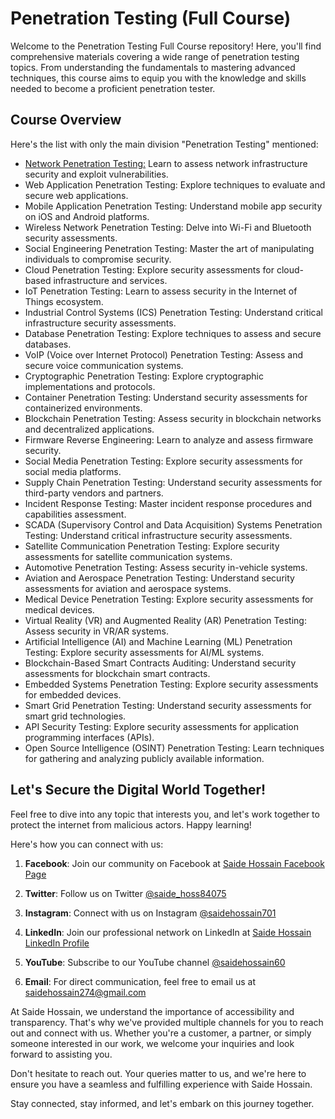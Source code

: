 # Penetration Testing (Full Course)

Welcome to the Penetration Testing Full Course repository! Here, you'll find comprehensive materials covering a wide range of penetration testing topics. From understanding the fundamentals to mastering advanced techniques, this course aims to equip you with the knowledge and skills needed to become a proficient penetration tester.

## Course Overview
Here's the list with only the main division "Penetration Testing" mentioned:

- [Network Penetration Testing:](https://github.com/saidehossain/Penetration_Testing/blob/main/Lessons/Network%20Penetration%20Testing.md) Learn to assess network infrastructure security and exploit vulnerabilities.
- Web Application Penetration Testing: Explore techniques to evaluate and secure web applications.
- Mobile Application Penetration Testing: Understand mobile app security on iOS and Android platforms.
- Wireless Network Penetration Testing: Delve into Wi-Fi and Bluetooth security assessments.
- Social Engineering Penetration Testing: Master the art of manipulating individuals to compromise security.
- Cloud Penetration Testing: Explore security assessments for cloud-based infrastructure and services.
- IoT Penetration Testing: Learn to assess security in the Internet of Things ecosystem.
- Industrial Control Systems (ICS) Penetration Testing: Understand critical infrastructure security assessments.
- Database Penetration Testing: Explore techniques to assess and secure databases.
- VoIP (Voice over Internet Protocol) Penetration Testing: Assess and secure voice communication systems.
- Cryptographic Penetration Testing: Explore cryptographic implementations and protocols.
- Container Penetration Testing: Understand security assessments for containerized environments.
- Blockchain Penetration Testing: Assess security in blockchain networks and decentralized applications.
- Firmware Reverse Engineering: Learn to analyze and assess firmware security.
- Social Media Penetration Testing: Explore security assessments for social media platforms.
- Supply Chain Penetration Testing: Understand security assessments for third-party vendors and partners.
- Incident Response Testing: Master incident response procedures and capabilities assessment.
- SCADA (Supervisory Control and Data Acquisition) Systems Penetration Testing: Understand critical infrastructure security assessments.
- Satellite Communication Penetration Testing: Explore security assessments for satellite communication systems.
- Automotive Penetration Testing: Assess security in-vehicle systems.
- Aviation and Aerospace Penetration Testing: Understand security assessments for aviation and aerospace systems.
- Medical Device Penetration Testing: Explore security assessments for medical devices.
- Virtual Reality (VR) and Augmented Reality (AR) Penetration Testing: Assess security in VR/AR systems.
- Artificial Intelligence (AI) and Machine Learning (ML) Penetration Testing: Explore security assessments for AI/ML systems.
- Blockchain-Based Smart Contracts Auditing: Understand security assessments for blockchain smart contracts.
- Embedded Systems Penetration Testing: Explore security assessments for embedded devices.
- Smart Grid Penetration Testing: Understand security assessments for smart grid technologies.
- API Security Testing: Explore security assessments for application programming interfaces (APIs).
- Open Source Intelligence (OSINT) Penetration Testing: Learn techniques for gathering and analyzing publicly available information.

## Let's Secure the Digital World Together!

Feel free to dive into any topic that interests you, and let's work together to protect the internet from malicious actors. Happy learning!


Here's how you can connect with us:

1. **Facebook**: Join our community on Facebook at [Saide Hossain Facebook Page](https://www.facebook.com/saidehossain903)

2. **Twitter**: Follow us on Twitter [@saide_hoss84075](https://twitter.com/saide_hoss84075)

3. **Instagram**: Connect with us on Instagram [@saidehossain701](https://www.instagram.com/saidehossain701/)

4. **LinkedIn**: Join our professional network on LinkedIn at [Saide Hossain LinkedIn Profile](https://www.linkedin.com/in/saide-hossain-69721729b/)

5. **YouTube**: Subscribe to our YouTube channel [@saidehossain60](https://www.youtube.com/@saidehossain60)

6. **Email**: For direct communication, feel free to email us at [saidehossain274@gmail.com](mailto:saidehossain274@gmail.com)

At Saide Hossain, we understand the importance of accessibility and transparency. That's why we've provided multiple channels for you to reach out and connect with us. Whether you're a customer, a partner, or simply someone interested in our work, we welcome your inquiries and look forward to assisting you.

Don't hesitate to reach out. Your queries matter to us, and we're here to ensure you have a seamless and fulfilling experience with Saide Hossain.

Stay connected, stay informed, and let's embark on this journey together.
